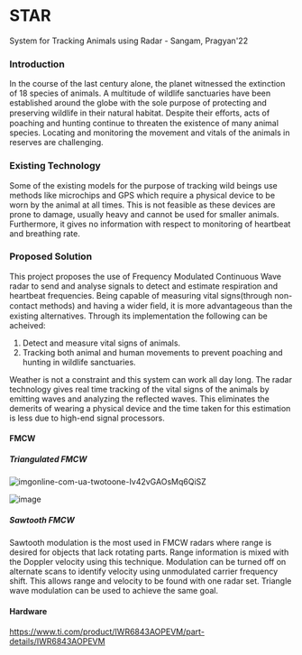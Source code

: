 # STAR
System for Tracking Animals using Radar - Sangam, Pragyan'22

### Introduction
In the course of the last century alone, the planet witnessed the extinction of 18 species of animals. A multitude of wildlife sanctuaries have been established around the globe with the sole purpose of protecting and preserving wildlife in their natural habitat. Despite their eﬀorts, acts of poaching and hunting continue to threaten the existence of many animal species. Locating and monitoring the movement and vitals of the animals in reserves are challenging. 

### Existing Technology
Some of the existing models for the purpose of tracking wild beings use methods like microchips and GPS which require a physical device to be worn by the animal at all times. This is not feasible as these devices are prone to damage, usually heavy and cannot be used for smaller animals. Furthermore, it gives no information with respect to monitoring of heartbeat and breathing rate.

### Proposed Solution
This project proposes the use of Frequency Modulated Continuous Wave radar to send and analyse signals to detect and estimate respiration and heartbeat frequencies. Being capable of measuring vital signs(through non-contact methods) and having a wider ﬁeld, it is more advantageous than the existing alternatives. Through its implementation the following can be acheived:

  1. Detect and measure vital signs of animals.
  2. Tracking both animal and human movements to prevent poaching and hunting in wildlife sanctuaries.

Weather is not a constraint and this system can work all day long. The radar technology gives real time tracking of the vital signs of the animals by emitting waves and analyzing the reflected waves. This eliminates the demerits of wearing a physical device and the time taken for this estimation is less due to high-end signal processors.

#### FMCW 

##### Triangulated FMCW
![imgonline-com-ua-twotoone-Iv42vGAOsMq6QiSZ](https://user-images.githubusercontent.com/83502978/179812445-e7084af4-6691-4f7f-94ac-93b1cca28c6a.png)

![image](https://user-images.githubusercontent.com/83502978/179816927-ac4d33a5-0bcc-4a07-a6b2-70a751b2ca1a.png)

##### Sawtooth FMCW
Sawtooth modulation is the most used in FMCW radars where range is desired for objects that lack rotating parts. Range information is mixed with the Doppler velocity using this technique. Modulation can be turned off on alternate scans to identify velocity using unmodulated carrier frequency shift. This allows range and velocity to be found with one radar set. Triangle wave modulation can be used to achieve the same goal.

#### Hardware
https://www.ti.com/product/IWR6843AOPEVM/part-details/IWR6843AOPEVM




